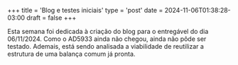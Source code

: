 +++
title = 'Blog e testes iniciais'
type = 'post'
date = 2024-11-06T01:38:28-03:00
draft = false
+++

Esta semana foi dedicada à criação do blog para o entregável do dia 06/11/2024.
Como o AD5933 ainda não chegou, ainda não pôde ser testado.
Ademais, está sendo analisada a viabilidade de reutilizar a estrutura de uma balança comum já pronta.
